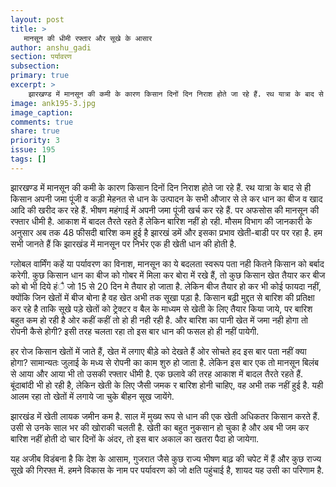 ```yaml
---
layout: post
title: >
   मानसून की धीमी रफ्तार और सूखे के आसार
author: anshu_gadi
section: पर्यावरण
subsection:
primary: true
excerpt: >
    झारखण्ड में मानसून की कमी के कारण किसान दिनों दिन निराश होते जा रहे हैं. रथ यात्रा के बाद से ही किसान अपनी जमा पूंजी व  कड़ी मेहनत से धान के उत्पादन के सभी औजार से ले कर धान का बीज व खाद आदि की खरीद कर रहे हैं. भीषण महंगाई में अपनी जमा पूंजी खर्च कर रहे हैं.
image: ank195-3.jpg
image_caption: 
comments: true
share: true
priority: 3
issue: 195
tags: []
---
```


झारखण्ड में मानसून की कमी के कारण किसान दिनों दिन निराश होते जा रहे हैं. रथ यात्रा के बाद से ही किसान अपनी जमा पूंजी व  कड़ी मेहनत से धान के उत्पादन के सभी औजार से ले कर धान का बीज व खाद आदि की खरीद कर रहे हैं. भीषण महंगाई में अपनी जमा पूंजी खर्च कर रहे हैं. पर अफसोस की मानसून की रफ्तार धीमी है. आकाश में बादल तैरते रहते हैं लेकिन बारिश नहीं हो रही. मौसम विभाग की जानकारी के अनुसार अब तक 48 फीसदी बारिश कम हुई है झारखं डमें और इसका प्रभाव खेती-बाडी पर पर रहा है. हम सभी जानते हैं कि झारखंड में मानसून पर निर्भर एक ही खेती धान की होती है.

ग्लोबल वार्मिंग कहें या पर्यावरण का विनाश, मानसून का ये बदलता स्वरूप पता नही कितने किसान को बर्बाद करेगी. कुछ किसान धान का बीज को गोबर में मिला कर बोरा में रखे हैं, तो कुछ किसान  खेत तैयार कर बीज को बो भी दिये हंै जो 15 से 20 दिन मे तैयार हो जाता है. लेकिन बीज तैयार हो कर भी कोई फायदा नहीं, क्योंकि जिन खेतों में बीज बोना है वह खेत अभी तक सूखा पड़़ा है. किसान बढ़ी मुद्दत से बारिश की प्रतिक्षा  कर रहे है ताकि सूखे पड़े खेतों को ट्रेक्टर व बैल के माध्यम से खेती के लिए तैयार किया जाये, पर  बारिश बहुत कम हो रही है ओर कहीं कहीं तो हो ही नही रही है. और बारिश का पानी खेत में जमा नही होगा तो रोपनी कैसे होगी? इसी तरह चलता रहा तो इस बार धान की फसल हो ही नहीं पायेगी.

हर रोज किसान खेतों में जाते हैं, खेत में लगाए बीड़े को देखते हैं ओर सोचते हद इस बार पता नहीं क्या होगा? सामान्यतः जुलाई के मध्य से रोपनी का काम शुरु हो जाता है. लेकिन इस बार एक तो मानसून बिलंब से आया और आया भी तो उसकी रफ्तार धीमी है. एक छलावे की तरह आकाश में बादल तैरते रहते हैं. बूंदाबांदी भी हो रही है, लेकिन खेती के लिए जैसी जमक र बारिश होनी चाहिए, वह अभी तक नहीं हुई है. यही आलम रहा तो खेतों में लगाये जा चुके बीहन सूख जायेंगे.  

झारखंड में खेती लायक जमीन कम है. साल में मुख्य रूप से धान की एक खेती अधिकतर किसान करते हैं. उसी से उनके साल भर की खोराकी चलती है. खेती का बहुत नुकसान हो चुका है और अब भी जम कर बारिश नहीं होती दो चार दिनों के अंदर, तो इस बार अकाल का खतरा पैदा हो जायेगा.

यह अजीब विडंबना है कि देश के आसाम, गुजरात जैसे कुछ राज्य भीषण बाढ़ की चपेट में हैं और कुछ राज्य सूखे की गिरफ्त में. हमने विकास के नाम पर पर्यावरण को जो क्षति पहुंचाई है, शायद यह उसी का परिणाम है. 